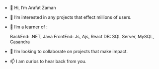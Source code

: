 - 👋 Hi, I’m Arafat Zaman
- 👀 I’m interested in any projects that effect millions of users.


- 🌱 I’m a learner of : 

    BackEnd: .NET, Java
    FrontEnd: Js, Ajs, React
    DB: SQL Server, MySQL, Casandra  
  

- 💞️ I’m looking to collaborate on projects that make impact. 
- 📫 I am curios to hear back from you.

